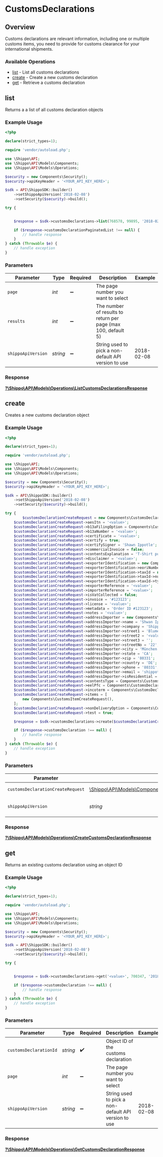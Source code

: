 # CustomsDeclarations


## Overview

Customs declarations are relevant information, including one or multiple customs items, you need to provide for 
customs clearance for your international shipments.
<SchemaDefinition schemaRef="#/components/schemas/CustomsDeclaration"/>

### Available Operations

* [list](#list) - List all customs declarations
* [create](#create) - Create a new customs declaration
* [get](#get) - Retrieve a customs declaration

## list

Returns a a list of all customs declaration objects

### Example Usage

```php
<?php

declare(strict_types=1);

require 'vendor/autoload.php';

use \Shippo\API;
use \Shippo\API\Models\Components;
use \Shippo\API\Models\Operations;

$security = new Components\Security();
$security->apiKeyHeader = '<YOUR_API_KEY_HERE>';

$sdk = API\ShippoSDK::builder()
    ->setShippoApiVersion('2018-02-08')
    ->setSecurity($security)->build();

try {
    

    $response = $sdk->customsDeclarations->list(768578, 99895, '2018-02-08');

    if ($response->customsDeclarationPaginatedList !== null) {
        // handle response
    }
} catch (Throwable $e) {
    // handle exception
}
```

### Parameters

| Parameter                                                     | Type                                                          | Required                                                      | Description                                                   | Example                                                       |
| ------------------------------------------------------------- | ------------------------------------------------------------- | ------------------------------------------------------------- | ------------------------------------------------------------- | ------------------------------------------------------------- |
| `page`                                                        | *int*                                                         | :heavy_minus_sign:                                            | The page number you want to select                            |                                                               |
| `results`                                                     | *int*                                                         | :heavy_minus_sign:                                            | The number of results to return per page (max 100, default 5) |                                                               |
| `shippoApiVersion`                                            | *string*                                                      | :heavy_minus_sign:                                            | String used to pick a non-default API version to use          | 2018-02-08                                                    |


### Response

**[?\Shippo\API\Models\Operations\ListCustomsDeclarationsResponse](../../Models/Operations/ListCustomsDeclarationsResponse.md)**


## create

Creates a new customs declaration object

### Example Usage

```php
<?php

declare(strict_types=1);

require 'vendor/autoload.php';

use \Shippo\API;
use \Shippo\API\Models\Components;
use \Shippo\API\Models\Operations;

$security = new Components\Security();
$security->apiKeyHeader = '<YOUR_API_KEY_HERE>';

$sdk = API\ShippoSDK::builder()
    ->setShippoApiVersion('2018-02-08')
    ->setSecurity($security)->build();

try {
        $customsDeclarationCreateRequest = new Components\CustomsDeclarationCreateRequest();
    $customsDeclarationCreateRequest->aesItn = '<value>';
    $customsDeclarationCreateRequest->b13aFilingOption = Components\CustomsDeclarationB13AFilingOptionEnum::FiledElectronically;
    $customsDeclarationCreateRequest->b13aNumber = '<value>';
    $customsDeclarationCreateRequest->certificate = '<value>';
    $customsDeclarationCreateRequest->certify = true;
    $customsDeclarationCreateRequest->certifySigner = 'Shawn Ippotle';
    $customsDeclarationCreateRequest->commercialInvoice = false;
    $customsDeclarationCreateRequest->contentsExplanation = 'T-Shirt purchase';
    $customsDeclarationCreateRequest->disclaimer = '<value>';
    $customsDeclarationCreateRequest->exporterIdentification = new Components\CustomsExporterIdentification();
    $customsDeclarationCreateRequest->exporterIdentification->eoriNumber = 'PL123456790ABCDE';
    $customsDeclarationCreateRequest->exporterIdentification->taxId = new Components\CustomsTaxIdentification();
    $customsDeclarationCreateRequest->exporterIdentification->taxId->number = '123456789';
    $customsDeclarationCreateRequest->exporterIdentification->taxId->type = Components\CustomsTaxIdentificationType::Ein;
    $customsDeclarationCreateRequest->exporterReference = '<value>';
    $customsDeclarationCreateRequest->importerReference = '<value>';
    $customsDeclarationCreateRequest->isVatCollected = false;
    $customsDeclarationCreateRequest->invoice = '#123123';
    $customsDeclarationCreateRequest->license = '<value>';
    $customsDeclarationCreateRequest->metadata = 'Order ID #123123';
    $customsDeclarationCreateRequest->notes = '<value>';
    $customsDeclarationCreateRequest->addressImporter = new Components\AddressImporter();
    $customsDeclarationCreateRequest->addressImporter->name = 'Shwan Ippotle';
    $customsDeclarationCreateRequest->addressImporter->company = 'Shippo';
    $customsDeclarationCreateRequest->addressImporter->street1 = 'Blumenstraße';
    $customsDeclarationCreateRequest->addressImporter->street2 = '<value>';
    $customsDeclarationCreateRequest->addressImporter->street3 = '';
    $customsDeclarationCreateRequest->addressImporter->streetNo = '22';
    $customsDeclarationCreateRequest->addressImporter->city = 'München';
    $customsDeclarationCreateRequest->addressImporter->state = 'CA';
    $customsDeclarationCreateRequest->addressImporter->zip = '80331';
    $customsDeclarationCreateRequest->addressImporter->country = 'DE';
    $customsDeclarationCreateRequest->addressImporter->phone = '80331';
    $customsDeclarationCreateRequest->addressImporter->email = 'shippotle@shippo.com';
    $customsDeclarationCreateRequest->addressImporter->isResidential = true;
    $customsDeclarationCreateRequest->contentsType = Components\CustomsDeclarationContentsTypeEnum::Merchandise;
    $customsDeclarationCreateRequest->eelPfc = Components\CustomsDeclarationEelPfcEnum::NOEEI3037A;
    $customsDeclarationCreateRequest->incoterm = Components\CustomsDeclarationIncotermEnum::Ddp;
    $customsDeclarationCreateRequest->items = [
        new Components\CustomsItemCreateRequest(),
    ];
    $customsDeclarationCreateRequest->nonDeliveryOption = Components\CustomsDeclarationNonDeliveryOptionEnum::Return;
    $customsDeclarationCreateRequest->test = true;

    $response = $sdk->customsDeclarations->create($customsDeclarationCreateRequest, '2018-02-08');

    if ($response->customsDeclaration !== null) {
        // handle response
    }
} catch (Throwable $e) {
    // handle exception
}
```

### Parameters

| Parameter                                                                                                                   | Type                                                                                                                        | Required                                                                                                                    | Description                                                                                                                 | Example                                                                                                                     |
| --------------------------------------------------------------------------------------------------------------------------- | --------------------------------------------------------------------------------------------------------------------------- | --------------------------------------------------------------------------------------------------------------------------- | --------------------------------------------------------------------------------------------------------------------------- | --------------------------------------------------------------------------------------------------------------------------- |
| `customsDeclarationCreateRequest`                                                                                           | [\Shippo\API\Models\Components\CustomsDeclarationCreateRequest](../../Models/Components/CustomsDeclarationCreateRequest.md) | :heavy_check_mark:                                                                                                          | CustomsDeclaration details.                                                                                                 |                                                                                                                             |
| `shippoApiVersion`                                                                                                          | *string*                                                                                                                    | :heavy_minus_sign:                                                                                                          | String used to pick a non-default API version to use                                                                        | 2018-02-08                                                                                                                  |


### Response

**[?\Shippo\API\Models\Operations\CreateCustomsDeclarationResponse](../../Models/Operations/CreateCustomsDeclarationResponse.md)**


## get

Returns an existing customs declaration using an object ID

### Example Usage

```php
<?php

declare(strict_types=1);

require 'vendor/autoload.php';

use \Shippo\API;
use \Shippo\API\Models\Components;
use \Shippo\API\Models\Operations;

$security = new Components\Security();
$security->apiKeyHeader = '<YOUR_API_KEY_HERE>';

$sdk = API\ShippoSDK::builder()
    ->setShippoApiVersion('2018-02-08')
    ->setSecurity($security)->build();

try {
    

    $response = $sdk->customsDeclarations->get('<value>', 700347, '2018-02-08');

    if ($response->customsDeclaration !== null) {
        // handle response
    }
} catch (Throwable $e) {
    // handle exception
}
```

### Parameters

| Parameter                                            | Type                                                 | Required                                             | Description                                          | Example                                              |
| ---------------------------------------------------- | ---------------------------------------------------- | ---------------------------------------------------- | ---------------------------------------------------- | ---------------------------------------------------- |
| `customsDeclarationId`                               | *string*                                             | :heavy_check_mark:                                   | Object ID of the customs declaration                 |                                                      |
| `page`                                               | *int*                                                | :heavy_minus_sign:                                   | The page number you want to select                   |                                                      |
| `shippoApiVersion`                                   | *string*                                             | :heavy_minus_sign:                                   | String used to pick a non-default API version to use | 2018-02-08                                           |


### Response

**[?\Shippo\API\Models\Operations\GetCustomsDeclarationResponse](../../Models/Operations/GetCustomsDeclarationResponse.md)**

